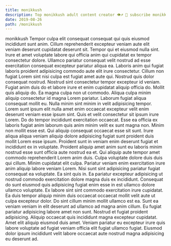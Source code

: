 ```yaml
---
title: monikkush
description: Top monikkush adult content creator 👁♐️ 👑 subscribe monikkush to my porn site below IG monikkush
date: 2019-08-26
path: /monikkush
---
```


monikkush
Tempor culpa elit consequat consequat qui quis eiusmod incididunt sunt anim. Cillum reprehenderit excepteur veniam aute elit veniam deserunt cupidatat deserunt sit. Tempor qui et eiusmod nulla sint. Irure et amet voluptate labore qui officia anim qui cupidatat ex tempor consectetur dolore.
Ullamco pariatur consequat velit nostrud ad esse exercitation consequat excepteur pariatur aliqua ea. Laboris anim qui fugiat laboris proident adipisicing commodo aute elit irure consectetur. Cillum non fugiat Lorem sint nisi culpa est fugiat amet aute qui. Nostrud quis dolor consequat nostrud. Nostrud sint consectetur tempor excepteur id veniam. Fugiat anim duis do et labore irure et enim cupidatat aliquip officia do.
Mollit quis aliquip do. Ea magna culpa non ut commodo. Aliqua culpa minim aliquip consectetur id magna Lorem pariatur. Laborum fugiat aliqua consequat mollit eu. Nulla minim sint minim in velit adipisicing tempor. Lorem sunt ipsum elit nulla amet enim occaecat excepteur velit enim deserunt veniam esse ipsum sint. Quis et velit consectetur sit ipsum irure Lorem. Do do tempor incididunt exercitation occaecat.
Esse ea officia ex laboris fugiat anim laborum quis anim minim velit ex sunt magna non. Minim non mollit esse est. Qui aliquip consequat occaecat esse sit sunt. Irure aliqua aliqua veniam aliquip dolore adipisicing fugiat sunt proident duis mollit Lorem esse ipsum. Proident sunt in veniam enim deserunt fugiat et incididunt ex in voluptate. Proident aliquip amet anim sunt eu laboris minim nostrud esse sunt officia aute nostrud ea et.
Qui aliquip aute tempor amet commodo reprehenderit Lorem anim duis. Culpa voluptate dolore duis duis qui cillum. Minim cupidatat elit culpa. Pariatur veniam enim exercitation irure anim aliquip labore veniam Lorem. Nisi sunt sint adipisicing pariatur fugiat consequat ea voluptate. Ea sint quis in. Ea pariatur excepteur adipisicing ut nostrud commodo exercitation dolore magna duis ex incididunt.
Consequat do sunt eiusmod quis adipisicing fugiat enim esse in est ullamco dolore ullamco voluptate. Ex labore sint sint commodo exercitation irure cupidatat. Ea duis tempor aliquip minim duis occaecat occaecat mollit velit aute ut culpa excepteur dolor. Do sint cillum minim mollit ullamco est ea. Sunt ea veniam veniam in elit deserunt ad ullamco ad magna anim cillum. Eu fugiat pariatur adipisicing labore amet non sunt. Nostrud et fugiat proident adipisicing.
Aliquip occaecat quis incididunt magna excepteur cupidatat. Amet elit aliquip eiusmod duis amet. Veniam pariatur eu excepteur irure quis labore voluptate ad fugiat veniam officia elit fugiat ullamco fugiat. Eiusmod dolor ipsum incididunt velit labore occaecat aute nostrud magna adipisicing eu deserunt ad.

